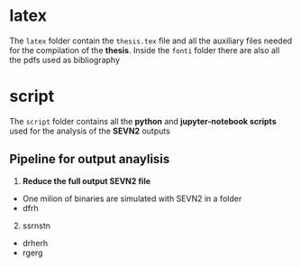 # latex
The `latex` folder contain the `thesis.tex` file and all the auxiliary files needed for the compilation of the **thesis**. Inside the `fonti` folder there are also all the pdfs used as bibliography

# script
The `script` folder contains all the **python** and **jupyter-notebook scripts** used for the analysis of the **SEVN2** outputs

## Pipeline for output anaylisis
1. **Reduce the full output SEVN2 file**
  - One milion of binaries are simulated with SEVN2 in a folder 
  - dfrh
2. ssrnstn
  - drherh
  - rgerg

